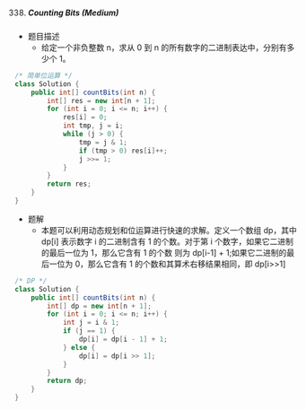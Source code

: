 338. ##### Counting Bits (Medium)

- 题目描述
  - 给定一个非负整数 n，求从 0 到 n 的所有数字的二进制表达中，分别有多少个 1。

```java
/* 简单位运算 */
class Solution {
    public int[] countBits(int n) {
        int[] res = new int[n + 1];
        for (int i = 0; i <= n; i++) {
            res[i] = 0;
            int tmp, j = i;
            while (j > 0) {
                tmp = j & 1;
                if (tmp > 0) res[i]++;
                j >>= 1;
            }
        }
        return res;
    }
}
```

- 题解
  - 本题可以利用动态规划和位运算进行快速的求解。定义一个数组 dp，其中 dp[i] 表示数字 i 的二进制含有 1 的个数。对于第 i 个数字，如果它二进制的最后一位为 1，那么它含有 1 的个数 则为 dp[i-1] + 1;如果它二进制的最后一位为 0，那么它含有 1 的个数和其算术右移结果相同，即 dp[i>>1]

```java
/* DP */
class Solution {
    public int[] countBits(int n) {
        int[] dp = new int[n + 1];
        for (int i = 0; i <= n; i++) {
            int j = i & 1;
            if (j == 1) {
                dp[i] = dp[i - 1] + 1;
            } else {
                dp[i] = dp[i >> 1];
            }
        }
        return dp;
    }
}
```

